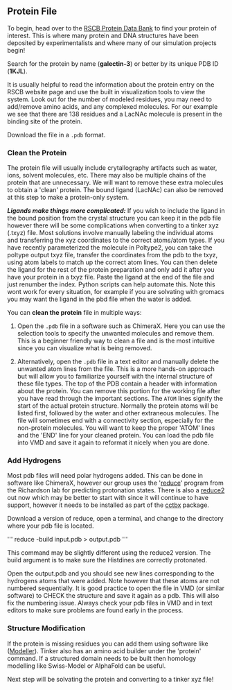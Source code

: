 ## Protein File
To begin, head over to the [RSCB Protein Data Bank](https://www.rcsb.org) to find your protein of interest. This is where many protein and DNA structures have been deposited by experimentalists and where many of our simulation projects begin! 

Search for the protein by name (**galectin-3**) or better by its unique PDB ID (**1KJL**). 

It is usually helpful to read the information about the protein entry on the RSCB website page and use the built in visualization tools to view the system. Look out for the number of modeled residues, you may need to add/remove amino acids, and any complexed molecules. For our example we see that there are 138 residues and a LacNAc molecule is present in the binding site of the protein. 

Download the file in a `.pdb` format. 

### Clean the Protein
The protein file will usually include crytallography artifacts such as water, ions, solvent molecules, etc. There may also be multiple chains of the protein that are unnecessary. We will want to remove these extra molecules to obtain a 'clean' protein. The bound ligand (LacNAc) can also be removed at this step to make a protein-only system. 

***Ligands make things more complicated:*** If you wish to include the ligand in the bound position from the crystal structure you can keep it in the pdb file however there will be some complications when converting to a tinker xyz (.txyz) file. Most solutions involve manually labeling the individual atoms and transferring the xyz coordinates to the correct atoms/atom types. If you have recently parameterized the molecule in Poltype2, you can take the poltype output txyz file, transfer the coordinates from the pdb to the txyz, using atom labels to match up the correct atom lines. You can then delete the ligand for the rest of the protein preparation and only add it after you have your protein in a txyz file. Paste the ligand at the end of the file and just renumber the index. Python scripts can help automate this. Note this wont work for every situation, for example if you are solvating with gromacs you may want the ligand in the pbd file when the water is added. 

You can **clean the protein** file in multiple ways:
1. Open the `.pdb` file in a software such as ChimeraX. Here you can use the selection tools to specify the unwanted molecules and remove them. This is a beginner friendly way to clean a file and is the most intuitive since you can visualize what is being removed.

2. Alternatively, open the `.pdb` file in a text editor and manually delete the unwanted atom lines from the file. This is a more hands-on approach but will allow you to familiarize yourself with the internal structure of these file types. The top of the PDB contain a header with information about the protein. You can remove this portion for the working file after you have read through the important sections. The `ATOM` lines signify the start of the actual protein structure. Normally the protein atoms will be listed first, followed by the water and other extraneous molecules. The file will sometimes end with a connectivity section, especially for the non-protein molecules. You will want to keep the proper 'ATOM' lines and the 'END' line for your cleaned protein. You can load the pdb file into VMD and save it again to reformat it nicely when you are done.



### Add Hydrogens

Most pdb files will need polar hydrogens added. This can be done in software like ChimeraX, however our group uses the '[reduce](https://github.com/rlabduke/reduce/blob/master/README.md)' program from the Richardson lab for predicting protonation states. There is also a [reduce2](https://github.com/cctbx/cctbx_project/tree/master/mmtbx/reduce) out now which may be better to start with since it will continue to have support, however it needs to be installed as part of the [cctbx](https://github.com/cctbx/cctbx_project/tree/master) package. 

Download a version of reduce, open a terminal, and change to the directory where your pdb file is located.

'''
reduce -build input.pdb > output.pdb
'''

This command may be slightly different using the reduce2 version. The build argument is to make sure the Histdines are correctly protonated.

Open the output.pdb and you should see new lines corresponding to the hydrogens atoms that were added. Note however that these atoms are not numbered sequentially. It is good practice to open the file in VMD (or similar software) to CHECK the structure and save it again as a pdb. This will also fix the numbering issue. Always check your pdb files in VMD and in text editors to make sure problems are found early in the process.

### Structure Modification
If the protein is missing residues you can add them using software like ([Modeller](AddMissingResidues.md)). Tinker also has an amino acid builder under the 'protein' command. If a structured domain needs to be built then homology modelling like Swiss-Model or AlphaFold can be useful.


Next step will be solvating the protein and converting to a tinker xyz file!


